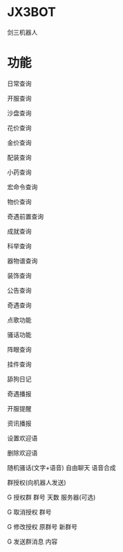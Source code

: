 # JX3BOT
剑三机器人

# 功能
日常查询

开服查询

沙盘查询

花价查询

金价查询

配装查询

小药查询

宏命令查询

物价查询

奇遇前置查询

成就查询

科举查询

器物谱查询

装饰查询

公告查询

奇遇查询

点歌功能

骚话功能

阵眼查询

挂件查询

舔狗日记


奇遇播报

开服提醒

资讯播报


设置欢迎语

删除欢迎语

随机骚话(文字+语音)
自由聊天
语音合成


群授权(向机器人发送)

G 授权群 群号 天数 服务器(可选)

G 取消授权 群号

G 修改授权 原群号 新群号

G 发送群消息 内容

